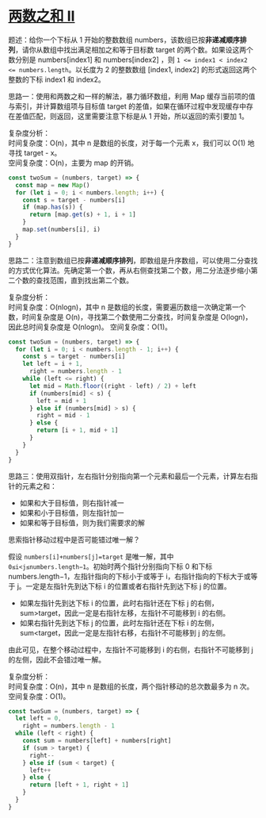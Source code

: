 # [两数之和 II](https://leetcode.cn/problems/two-sum-ii-input-array-is-sorted)

题述：给你一个下标从 1 开始的整数数组 numbers，该数组已按**非递减顺序排列**，请你从数组中找出满足相加之和等于目标数 target 的两个数。如果设这两个数分别是 numbers[index1] 和 numbers[index2] ，则 `1 <= index1 < index2 <= numbers.length`。以长度为 2 的整数数组 [index1, index2] 的形式返回这两个整数的下标 index1 和 index2。

思路一：使用和两数之和一样的解法，暴力循环数组，利用 Map 缓存当前项的值与索引，并计算数组项与目标值 target 的差值，如果在循环过程中发现缓存中存在差值匹配，则返回，这里需要注意下标是从 1 开始，所以返回的索引要加 1。

复杂度分析：  
时间复杂度：O(n)，其中 n 是数组的长度，对于每一个元素 x，我们可以 O(1) 地寻找 target - x。  
空间复杂度：O(n)，主要为 map 的开销。

```javascript
const twoSum = (numbers, target) => {
  const map = new Map()
  for (let i = 0; i < numbers.length; i++) {
    const s = target - numbers[i]
    if (map.has(s)) {
      return [map.get(s) + 1, i + 1]
    }
    map.set(numbers[i], i)
  }
}
```

思路二：注意到数组已按**非递减顺序排列**，即数组是升序数组，可以使用二分查找的方式优化算法。先确定第一个数，再从右侧查找第二个数，用二分法逐步缩小第二个数的查找范围，直到找出第二个数。

复杂度分析：  
时间复杂度：O(nlogn)，其中 n 是数组的长度，需要遍历数组一次确定第一个数，时间复杂度是 O(n)，寻找第二个数使用二分查找，时间复杂度是 O(log⁡n)，因此总时间复杂度是 O(nlog⁡n)。
空间复杂度：O(1)。

```javascript
const twoSum = (numbers, target) => {
  for (let i = 0; i < numbers.length - 1; i++) {
    const s = target - numbers[i]
    let left = i + 1,
      right = numbers.length - 1
    while (left <= right) {
      let mid = Math.floor((right - left) / 2) + left
      if (numbers[mid] < s) {
        left = mid + 1
      } else if (numbers[mid] > s) {
        right = mid - 1
      } else {
        return [i + 1, mid + 1]
      }
    }
  }
}
```

思路三：使用双指针，左右指针分别指向第一个元素和最后一个元素，计算左右指针的元素之和：

- 如果和大于目标值，则右指针减一
- 如果和小于目标值，则左指针加一
- 如果和等于目标值，则为我们需要求的解

思索指针移动过程中是否可能错过唯一解？

假设 `numbers[i]+numbers[j]=target` 是唯一解，其中 `0≤i<j≤numbers.length−1`。初始时两个指针分别指向下标 0 和下标 numbers.length−1，左指针指向的下标小于或等于 i，右指针指向的下标大于或等于 j。一定是左指针先到达下标 i 的位置或者右指针先到达下标 j 的位置。

- 如果左指针先到达下标 i 的位置，此时右指针还在下标 j 的右侧，sum>target，因此一定是右指针左移，左指针不可能移到 i 的右侧。
- 如果右指针先到达下标 j 的位置，此时左指针还在下标 i 的左侧，sum<target，因此一定是左指针右移，右指针不可能移到 j 的左侧。

由此可见，在整个移动过程中，左指针不可能移到 i 的右侧，右指针不可能移到 j 的左侧，因此不会错过唯一解。

复杂度分析：  
时间复杂度：O(n)，其中 n 是数组的长度，两个指针移动的总次数最多为 n 次。
空间复杂度：O(1)。

```javascript
const twoSum = (numbers, target) => {
  let left = 0,
    right = numbers.length - 1
  while (left < right) {
    const sum = numbers[left] + numbers[right]
    if (sum > target) {
      right--
    } else if (sum < target) {
      left++
    } else {
      return [left + 1, right + 1]
    }
  }
}
```
